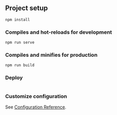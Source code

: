 

## Project setup
```
npm install
```

### Compiles and hot-reloads for development
```
npm run serve
```

### Compiles and minifies for production
```
npm run build
```

### Deploy
```

```

### Customize configuration
See [Configuration Reference](https://cli.vuejs.org/config/).
